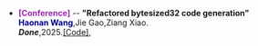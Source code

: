 - <span style="color: #9C27B0; font-weight:bold;">[Conference]</span> 
--  **"Refactored bytesized32 code generation"**\
    <span style="color:darkblue">**Haonan Wang**</span>,Jie Gao,Ziang Xiao.\
***Done***,2025.[[Code]](https://github.com/isle-dev/BYTESIZED32-Refactored/tree/main/data/refactored_programs),

